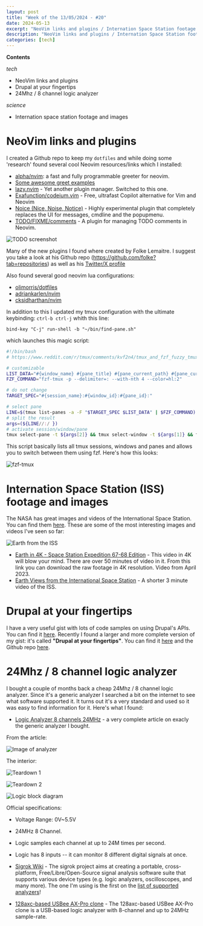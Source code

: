 ```yaml
---
layout: post
title: "Week of the 13/05/2024 - #20"
date: 2024-05-13
excerpt: "NeoVim links and plugins / Internation Space Station footage and images / Drupal at your fingertips / 24Mhz - 8 channel logic analyzer"
description: "NeoVim links and plugins / Internation Space Station footage and images / Drupal at your fingertips / 24Mhz - 8 channel logic analyzer"
categories: [tech]
---
```


**Contents**

*tech*

- NeoVim links and plugins
- Drupal at your fingertips
- 24Mhz / 8 channel logic analyzer

*science*

- Internation space station footage and images

# NeoVim links and plugins

I created a Github repo to keep my `dotfiles` and while doing some 'research' found several cool Neovim resources/links which I installed:

- [alpha/nvim](https://github.com/goolord/alpha-nvim/): a fast and fully programmable greeter for neovim.
- [Some awesome greet examples](https://github.com/goolord/alpha-nvim/discussions/16)
- [lazy.nvim](https://github.com/folke/lazy.nvim) - Yet another plugin manager. Switched to this one.
- [Exafunction/codeium.vim](https://github.com/Exafunction/codeium.vim) - Free, ultrafast Copilot alternative for Vim and Neovim
- [Noice (Nice, Noise, Notice)](https://github.com/folke/noice.nvim) -  Highly experimental plugin that completely replaces the UI for messages, cmdline and the popupmenu.
- [TODO/FIXME/comments](https://github.com/folke/todo-comments.nvim) - A plugin for managing TODO comments in Neovim.

![TODO screenshot](/assets/imgs/2024-05-13/nvim-todo-plugin.png)

Many of the new plugins I found where created by Folke Lemaitre. I suggest you take a look at his Github repo (https://github.com/folke?tab=repositories) as well as his [Twitter/X profile](https://twitter.com/folke)


Also found several good neovim lua configurations:

- [olimorris/dotfiles](https://github.com/olimorris/dotfiles)
- [adriankarlen/nvim](https://github.com/adriankarlen/nvim/)
- [cksidharthan/nvim](https://github.com/cksidharthan/nvim)

In addition to this I updated my tmux configuration with the ultimate keybinding: `ctrl-b ctrl-j` whith this line:

`bind-key "C-j" run-shell -b "~/bin/find-pane.sh"`

which launches this magic script:


```bash
#!/bin/bash
# https://www.reddit.com/r/tmux/comments/kvf2n4/tmux_and_fzf_fuzzy_tmux_sessionwindowpane_switcher/

# customizable
LIST_DATA="#{window_name} #{pane_title} #{pane_current_path} #{pane_current_command}"
FZF_COMMAND="fzf-tmux -p --delimiter=: --with-nth 4 --color=hl:2"

# do not change
TARGET_SPEC="#{session_name}:#{window_id}:#{pane_id}:"

# select pane
LINE=$(tmux list-panes -a -F "$TARGET_SPEC $LIST_DATA" | $FZF_COMMAND) || exit 0
# split the result
args=(${LINE//:/ })
# activate session/window/pane
tmux select-pane -t ${args[2]} && tmux select-window -t ${args[1]} && tmux switch-client -t ${args[0]}
```

This script basically lists all tmux sessions, windows and panes and allows you to switch between them using fzf. Here's how this looks:

![fzf-tmux](/assets/imgs/2024-05-13/tmux-fzf.png)

# Internation Space Station (ISS) footage and images

The NASA has great images and videos of the International Space Station. You can find them [here](https://www.nasa.gov/mission_pages/station/). These are some of the most interesting images and videos I've seen so far:

![Earth from the ISS](/assets/imgs/2024-05-13/iss-01.jpg)
- [Earth in 4K - Space Station Expedition 67-68 Edition](https://images.nasa.gov/details/jsc2023m000111_Earth_in_4K_Space_Station_Expedition_67_68_Edition) - This video in 4K will blow your mind. There are over 50 minutes of video in it. From this link you can download the raw footage in 4K resolution. Video from April 2023.
- [Earth Views from the International Space Station](https://images.nasa.gov/details/Earth%20Views%20from%20the%20International%20Space%20Station) - A shorter 3 minute video of the ISS.

# Drupal at your fingertips

I have a very useful gist with lots of code samples on using Drupal's APIs. You can find it [here](https://gist.github.com/cesarmiquel/48404d99c8f7d9f274705b7a601c5554). Recently I found a larger and more complete version of my gist: it's called **"Drupal at your fingertips"**. You can find it [here](https://selwynpolit.github.io/d9book/) and the Github repo [here](https://github.com/selwynpolit/d9book).

# 24Mhz / 8 channel logic analyzer

I bought a couple of months back a cheap 24Mhz / 8 channel logic analyzer. Since it's a generic analyzer I searched a bit on the internet to see what software supported it. It turns out it's a very standard and used so it was easy to find information for it. Here's what I found:


- [Logic Analyzer 8 channels 24MHz](https://lygte-info.dk/review/Equipment%20Logic%20Analyzer%208%20channels%2024MHz%20UK.html#:~:text=Logic%20Analyzer%208%20channels%2024MHz) - a very complete article on exacly the generic analyzer I bought.

From the article:

![Image of analyzer](/assets/imgs/2024-05-13/DSC_7433.jpg)

The interior:

![Teardown 1](/assets/imgs/2024-05-13/DSC_7424.jpg)


![Teardown 2](/assets/imgs/2024-05-13/DSC_7425.jpg)


![Logic block diagram](/assets/imgs/2024-05-13/chip.png)

Official specifications:
- Voltage Range: 0V~5.5V
- 24MHz 8 Channel.
- Logic samples each channel at up to 24M times per second.
- Logic has 8 inputs -- it can monitor 8 different digital signals at once.

- [Sigrok Wiki](https://sigrok.org/wiki/Main_Page) - The sigrok project aims at creating a portable, cross-platform, Free/Libre/Open-Source signal analysis software suite that supports various device types (e.g. logic analyzers, oscilloscopes, and many more). The one I'm using is the first on the [list of supported analyzers](https://sigrok.org/wiki/Supported_hardware#Logic_analyzers)!
- [128axc-based USBee AX-Pro clone](https://sigrok.org/wiki/128axc-based_USBee_AX-Pro_clone) - The 128axc-based USBee AX-Pro clone is a USB-based logic analyzer with 8-channel and up to 24MHz sample-rate.
